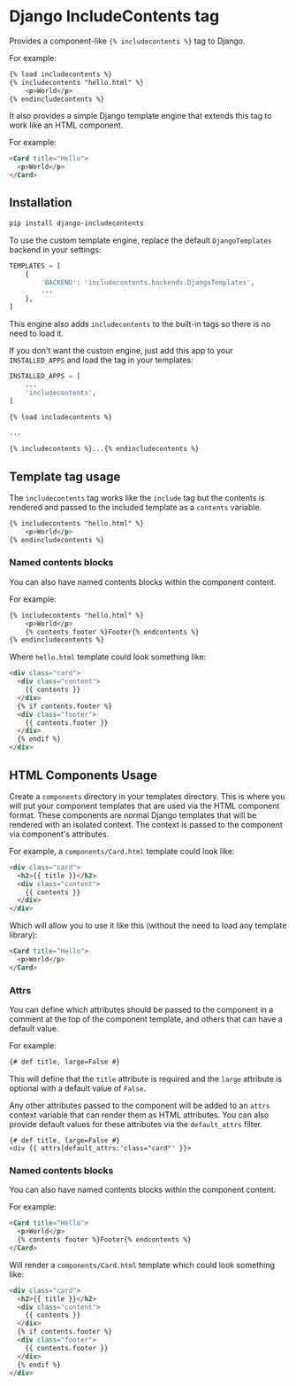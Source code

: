 # Django IncludeContents tag

Provides a component-like `{% includecontents %}` tag to Django.

For example:

```html
{% load includecontents %}
{% includecontents "hello.html" %}
    <p>World</p>
{% endincludecontents %}
```

It also provides a simple Django template engine that extends this tag to work
like an HTML component.

For example:

```html
<Card title="Hello">
  <p>World</p>
</Card>
```

## Installation

```bash
pip install django-includecontents
```

To use the custom template engine, replace the default `DjangoTemplates` backend in your settings:

```python
TEMPLATES = [
    {
        'BACKEND': 'includecontents.backends.DjangoTemplates',
        ...
    },
]
```

This engine also adds `includecontents` to the built-in tags so there is no need to load it.

If you don't want the custom engine, just add this app to your `INSTALLED_APPS` and load the tag in your templates:

```python
INSTALLED_APPS = [
    ...
    'includecontents',
]
```

```html
{% load includecontents %}

...

{% includecontents %}...{% endincludecontents %}
```

## Template tag usage

The `includecontents` tag works like the `include` tag but the contents is rendered and passed to the included template as a `contents` variable.

```html
{% includecontents "hello.html" %}
    <p>World</p>
{% endincludecontents %}
```

### Named contents blocks

You can also have named contents blocks within the component content.

For example:

```html
{% includecontents "hello.html" %}
    <p>World</p>
    {% contents footer %}Footer{% endcontents %}
{% endincludecontents %}
```

Where `hello.html` template could look something like:

```html
<div class="card">
  <div class="content">
    {{ contents }}
  </div>
  {% if contents.footer %}
  <div class="footer">
    {{ contents.footer }}
  </div>
  {% endif %}
</div>
```

## HTML Components Usage

Create a `components` directory in your templates directory. This is where you will put your component templates that are used via the HTML component format.
These components are normal Django templates that will be rendered with an isolated context. The context is passed to the component via component's attributes.

For example, a `components/Card.html` template could look like:

```html
<div class="card">
  <h2>{{ title }}</h2>
  <div class="content">
    {{ contents }}
  </div>
</div>
```

Which will allow you to use it like this (without the need to load any template library):

```html
<Card title="Hello">
  <p>World</p>
</Card>
```

### Attrs

You can define which attributes should be passed to the component in a comment at the top of the component template, and others that can have a default value.

For example:

```html
{# def title, large=False #}
```

This will define that the `title` attribute is required and the `large` attribute is optional with a default value of `False`.

Any other attributes passed to the component will be added to an `attrs` context variable that can render them as HTML attributes.
You can also provide default values for these attributes via the `default_attrs` filter.

```
{# def title, large=False #}
<div {{ attrs|default_attrs:'class="card"' }}>
```

### Named contents blocks

You can also have named contents blocks within the component content.

For example:

```html
<Card title="Hello">
  <p>World</p>
  {% contents footer %}Footer{% endcontents %}
</Card>
```

Will render a `components/Card.html` template which could look something like:

```html
<div class="card">
  <h2>{{ title }}</h2>
  <div class="content">
    {{ contents }}
  </div>
  {% if contents.footer %}
  <div class="footer">
    {{ contents.footer }}
  </div>
  {% endif %}
</div>
```
